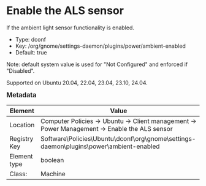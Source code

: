 # Enable the ALS sensor

If the ambient light sensor functionality is enabled.

- Type: dconf
- Key: /org/gnome/settings-daemon/plugins/power/ambient-enabled
- Default: true

Note: default system value is used for "Not Configured" and enforced if "Disabled".

Supported on Ubuntu 20.04, 22.04, 23.04, 23.10, 24.04.



<span style="font-size: larger;">**Metadata**</span>

| Element      | Value            |
| ---          | ---              |
| Location     | Computer Policies -> Ubuntu -> Client management -> Power Management -> Enable the ALS sensor    |
| Registry Key | Software\Policies\Ubuntu\dconf\org\gnome\settings-daemon\plugins\power\ambient-enabled         |
| Element type | boolean |
| Class:       | Machine       |

